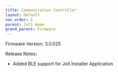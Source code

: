 ```yaml
---
title: Communication Controller
layout: default
nav_order: 1
parent: Jolt Home
grand_parent: Firmware
---
```




Firmware Version: 3.0.025

Release Notes:
- Added BLE support for Jolt Installer Application